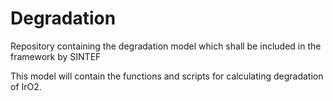 # Degradation
Repository containing the degradation model which shall be included in the framework by SINTEF

This model will contain the functions and scripts for calculating degradation of IrO2. 
